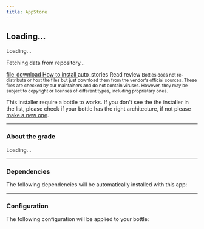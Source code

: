 ```yaml
---
title: AppStore
---
```


<section class="heading no-bg">
    <div class="card-bg" id="app_bg"></div>
    <div class="container large center">
        <h1 id="app_name">Loading…</h1>
        <p id="app_description">Loading…</p>
        <div class="tags" id="app_tags"><p>Fetching data from repository…</p></div>
    </div>
</section>

<section class="store-screenshot">
    <div class="container medium" id="app_screenshot"></div>
</section>

<section class="page loading">
  <div class="container large">
    <div class="app-details">
        <aside>
            <a href="https://docs.usebottles.com/bottles/installers#use-installers" class="button" id="app_download">
                <span class="mdi material-icons-outlined">file_download</span> How to install
            </a>
            <a class="button secondary" id="app_review">
                <span class="mdi material-icons-outlined">auto_stories</span> Read review
            </a>
            <small>Bottles does not re-distribute or host the files but just 
            download them from the vendor's official sources. These files are 
            checked by our maintainers and do not contain viruses. However, 
            they may be subject to copyright or licenses of different types, 
            including proprietary ones.</small>
        </aside>
        <section>
            <p>This installer require a <b id="app_arch_req"></b> bottle to works.
                If you don't see the the installer in the list, please check if your
                bottle has the right architecture, if not please <a href="https://docs.usebottles.com/getting-started/environments">make a new one</a>.</p>
            <hr />
            <h3>About the <span id="app_grade_ex"></span> grade</h3>
            <p id="app_grade_description">Loading…</p>
            <hr />
            <h3>Dependencies</h3>
            <p>The following dependencies will be automatically installed with this app:</p>
            <ul class="cards has-hover" id="app_dependencies"></ul>
            <hr />
            <h3>Configuration</h3>
            <p>The following configuration will be applied to your bottle:</p>
            <ul class="list" id="app_configuration"></ul>
        </section>
    </div>
  </div>
</section>

<div class="modal" id="modal_installer"></div>
<div class="modal" id="modal_review"></div>
<link rel="stylesheet" href="https://cdnjs.cloudflare.com/ajax/libs/highlight.js/11.2.0/styles/obsidian.min.css">
<script src="https://cdnjs.cloudflare.com/ajax/libs/marked/4.0.2/marked.min.js"></script>
<script src="https://cdnjs.cloudflare.com/ajax/libs/highlight.js/11.2.0/highlight.min.js"></script>
<script src="https://cdnjs.cloudflare.com/ajax/libs/highlight.js/11.2.0/languages/yaml.min.js"></script>
<script src="https://cdnjs.cloudflare.com/ajax/libs/js-yaml/4.1.0/js-yaml.min.js"></script>
<script src="/assets/js/store-common.js"></script>
<script>
    var architectures = {
        "win64": "64-bit",
        "win32": "32-bit"
    }
    var grade_descriptions = {
        "Bronze": `This application works but not in the best way. 
                    The installer has configured your bottle to give you the best 
                    possible experience but you have to expect glitches, inaccessible 
                    features (e.g. multiplayer if it's a game) and any other problems. 
                    In the future this installer may receive updates to improve the result.`,
        "Silver": `This application works fine. There are some glitches, but they
                    don't affect the application's functionality. All features
                    are accessible and works as expected.`,
        "Gold": `This application works in the best way. There may be rare glitches
                    but they don't affect the application's functionality. All features
                are accessible and works as expected.`,
        "Platinum": `This application works in the best way. There are no glitches.
                    All features are accessible and works as expected, the whole
                    experience and feedback is smooth.`,
    }
    window.onhashchange = function() {
        var hash = window.location.hash.substr(1);
        if (hash == "") {
            window.location = "/appstore";
            return;
        }
        location.reload();
    };
    function resourceExists(url) {
        var http = new XMLHttpRequest();
        http.open('HEAD', url, false);
        http.send();
        return http.status != 404;
    }
    fetch('https://raw.githubusercontent.com/bottlesdevs/programs/main/index.yml') 
    .then(response => response.text())
    .then((data) => {
        console.info("Installers database index found.");
        installers_index = jsyaml.load(data)
        var hash = window.location.hash.substring(1);
        if (hash && installers_index[hash]) {
            var entry = installers_index[hash];
            fetch(`https://raw.githubusercontent.com/bottlesdevs/programs/main/${entry['Category']}/${hash}.yml`)
            .then(response => response.text())
            .then((data) => {
                console.info("Installer found.");
                var app = jsyaml.load(data);
                var screenshot = `https://raw.githubusercontent.com/bottlesdevs/programs/main/data/${hash}/screenshot.png`;
                var icon = `https://raw.githubusercontent.com/bottlesdevs/programs/main/data/${hash}/${entry['Icon']}`;
                var review = `https://raw.githubusercontent.com/bottlesdevs/programs/main/Reviews/${hash}.md`;
                document.getElementById('app_bg').style.backgroundImage = `url(${icon})`;
                document.getElementById('app_name').innerHTML = `<img src="${icon}" class="icon"> ${entry['Name']}`;
                document.getElementById('app_description').innerHTML = app['Description'];
                if (resourceExists(screenshot)) {
                    document.getElementById('app_screenshot').innerHTML = `<img class="card" src="${screenshot}" alt="Screenshot" />`;
                }
                document.getElementById('app_tags').innerHTML = `
                    <span class="tag grade-${app['Grade']}">${app['Grade']}</span>
                    <span class="tag tag-${entry['Category']}">${entry['Category']}</span>
                    <span class="tag tag-${entry['Arch']}">${entry['Arch']}</span>
                `;
                if (resourceExists(review)) {
                    document.getElementById('app_review').onclick = function() {
                        modal(review, markdown=true);
                    }
                } else {
                    document.getElementById('app_review').setAttribute('disabled', 'disabled');
                }
                document.getElementById('app_arch_req').innerHTML = architectures[entry['Arch']];
                document.getElementById('app_grade_ex').innerHTML = app['Grade'];
                document.getElementById('app_grade_description').innerHTML = grade_descriptions[app['Grade']];

                fetch(`https://raw.githubusercontent.com/bottlesdevs/dependencies/main/index.yml`)
                .then(response => response.text())
                .then((data) => {
                    console.info("Dependencies index found.");
                    var dependencies_index = jsyaml.load(data);
                    for (var dep in app['Dependencies']) {
                        var app_dep_entry = app['Dependencies'][dep];
                        var dep_entry = dependencies_index[app_dep_entry];
                        document.getElementById('app_dependencies').innerHTML += `
                            <li class="link">
                                <a href="https://github.com/bottlesdevs/dependencies/blob/main/${dep_entry['Category']}/${app_dep_entry}.yml" target="_blank">
                                    ${app_dep_entry}<br/>
                                    <small>${dep_entry['Description']}</small>
                                </a>
                            </li>
                        `;
                    }
                })
                .catch(function (err) {
                    console.error("Failed to fetch dependencies index.");
                    console.log(err);
                });
                for (var param in app['Parameters']) {
                    var value = app['Parameters'][param];
                    if (value) {
                        value = "enabled";
                    } else if (value == "false") {
                        value = "disabled";
                    }
                    document.getElementById('app_configuration').innerHTML += `<li>${param}: ${value}</li>`;
                }

            })
            .catch(err => {
                console.error("Failed to fetch installer!");
                throw err
            });
        }
    })
    .catch(err => {
        console.error("Failed to fetch Installers database index!");
        throw err
    });
    
</script>